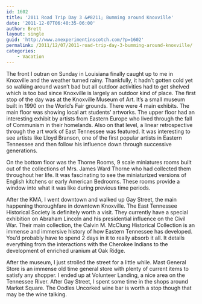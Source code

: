 ```yaml
---
id: 1602
title: '2011 Road Trip Day 3 &#8211; Bumming around Knoxville'
date: '2011-12-07T06:40:35-06:00'
author: Brett
layout: single
guid: 'http://www.anexperimentinscotch.com/?p=1602'
permalink: /2011/12/07/2011-road-trip-day-3-bumming-around-knoxville/
categories:
    - Vacation
---
```


The front I outran on Sunday in Louisiana finally caught up to me in Knoxville and the weather turned rainy. Thankfully, it hadn’t gotten cold yet so walking around wasn’t bad but all outdoor activities had to get shelved which is too bad since Knoxville is largely an outdoor kind of place. The first stop of the day was at the Knoxville Museum of Art. It’s a small museum built in 1990 on the World’s Fair grounds. There were 4 main exhibits. The main floor was showing local art students’ artworks. The upper floor had an interesting exhibit by artists from Eastern Europe who lived through the fall of Communism in their homelands. Also on that level, a linear retrospective through the art work of East Tennessee was featured. It was interesting to see artists like Lloyd Branson, one of the first popular artists in Eastern Tennessee and then follow his influence down through successive generations.

On the bottom floor was the Thorne Rooms, 9 scale miniatures rooms built out of the collections of Mrs. James Ward Thorne who had collected them throughout her life. It was fascinating to see the miniaturized versions of English kitchens or early American Bedrooms. These rooms provide a window into what it was like during previous time periods.

After the KMA, I went downtown and walked up Gay Street, the main happening thoroughfare in downtown Knoxville. The East Tennessee Historical Society is definitely worth a visit. They currently have a special exhibition on Abraham Lincoln and his presidential influence on the Civil War. Their main collection, the Calvin M. McClung Historical Collection is an immense and immersive history of how Eastern Tennessee has developed. You’d probably have to spend 2 days in it to really absorb it all. It details everything from the interactions with the Cherokee Indians to the development of enriched uranium at Oak Ridge.

After the museum, I just strolled the street for a little while. Mast General Store is an immense old time general store with plenty of current items to satisfy any shopper. I ended up at Volunteer Landing, a nice area on the Tennessee River. After Gay Street, I spent some time in the shops around Market Square. The Oodles Uncorked wine bar is worth a stop though that may be the wine talking.